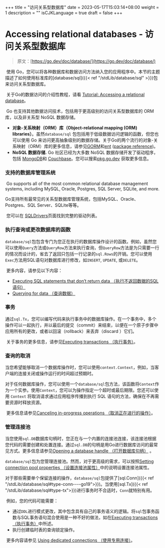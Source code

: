 +++
title = "访问关系型数据库"
date = 2023-05-17T15:03:14+08:00
weight = 1
description = ""
isCJKLanguage = true
draft = false
+++
# Accessing relational databases - 访问关系型数据库

> 原文：[https://go.dev/doc/database/](https://go.dev/doc/database/)

​	使用 Go，您可以将各种数据库和数据访问方法纳入您的应用程序中。本节的主题描述了如何使用标准库的[database/sql]({{< ref "/stdLib/database/sql" >}})包来访问关系型数据库。

​	关于Go的数据访问的介绍性教程，请看 [Tutorial: Accessing a relational database](../../../GettingStarted/TutorialAccessingARelationalDatabase)。

​	Go 也支持其他数据访问技术，包括用于更高级别的访问关系型数据库的 ORM 库，以及非关系型 NoSQL 数据存储。

- **对象-关系映射（ORM）库（Object-relational mapping (ORM) libraries）**。虽然`database/sql` 包包括用于低级数据访问逻辑的函数，但您也可以使用 Go 来访问更高抽象级别的数据存储。关于Go的两个流行的对象-关系映射（ORM）库的更多信息，请参见[GORM](https://gorm.io/index.html)和[ent](https://entgo.io/) ([package reference](https://pkg.go.dev/entgo.io/ent))。
- **NoSQL 数据存储.** Go 社区已经为大多数 NoSQL 数据存储开发了驱动程序，包括 [MongoDB](https://docs.mongodb.com/drivers/go/)和 [Couchbase](https://docs.couchbase.com/go-sdk/current/hello-world/overview.html)。您可以搜索[pkg.go.dev](https://pkg.go.dev/) 获取更多信息。

### 支持的数据库管理系统

​	Go supports all of the most common relational database management systems, including MySQL, Oracle, Postgres, SQL Server, SQLite, and more.

​	Go支持所有最常见的关系型数据库管理系统，包括MySQL、Oracle、Postgres、SQL Server、SQLite等等。

​	您可以在 [SQLDrivers](https://github.com/golang/go/wiki/SQLDrivers)页面找到完整的驱动列表。

### 执行查询或更改数据库的函数

​	`database/sql`包包含专门为您正在执行的数据库操作设计的函数。例如，虽然您可以使用`Query`方法或`QueryRow`方法来执行查询，但`QueryRow`方法是为只需要一行的情况而设计的，省去了返回只包括一行记录的`sql.Rows`的开销。您可以使用`Exec`方法用SQL语句对数据库进行修改，如`INSERT`, `UPDATE`, 或`DELETE`。

​	更多内容，请参见以下内容：

- [Executing SQL statements that don’t return data （执行不返回数据的SQL语句）](../ExecutingSQLStatementsThatDoNotReturnData)
- [Querying for data （查询数据）](../QueryingForData)

### 事务

​	通过`sql.Tx`，您可以编写代码来执行事务中的数据库操作。在一个事务中，多个操作可以一起执行，并以最后的提交（commit）来结束，以便在一个原子步骤中应用所有的更改，或者以回滚（rollback）来丢弃（discard ）它们。

​	关于事务的更多信息，请参见[Executing transactions （执行事务）](../ExecutingTransactions)。

### 查询的取消

​	当您希望能够取消一个数据库操作时，您可以使用`context.Context`，例如，当客户端的连接关闭或操作运行的时间超过预期时。

​	对于任何数据库操作，您可以使用一个`database/sql`包方法，该函数将`Context`作为一个实参。使用`Context`，您可以为操作指定一个超时或最后期限。您还可以使用 `Context` 将取消请求通过应用程序传播到执行 SQL 语句的方法，确保在不再需要资源时释放资源。

​	更多信息请参见[Canceling in-progress operations （取消正在进行的操作）](../CancelingIn-progressDatabaseOperations)。

### 管理连接池

​	当您使用`sql.DB`数据库句柄时，您正在与一个内置的连接池连接，该连接池根据您代码的需要创建和处置连接。通过`sql.DB`的句柄是用Go进行数据库访问的最常见方式。更多信息请参见[Opening a database handle （打开数据库句柄）](../OpeningADatabaseHandle) 。

​	`database/sql`包为您管理连接池。然而，对于更高级的需求，可以按照[Setting connection pool properties （设置连接池属性）](../ManagingConnections#设置连接池属性)中的说明设置连接池属性。

​	对于那些需要单个保留连接的操作，`database/sql`包提供了[sql.Conn]({{< ref "/stdLib/database/sql#type-conn----go19">}})。当使用[sql.Tx]({{< ref "/stdLib/database/sql#type-tx">}})进行事务时不合适时，`Conn`就特别有用。

​	例如，您的代码可能需要：

- 通过`DDL`进行模式更改，其中包含具有自己的事务语义的逻辑。将`sql`包事务函数与SQL事务语句混合使用是一种不好的做法，如在[Executing transactions （执行事务）](../ExecutingTransactions)中所述。
- 执行创建临时表的查询锁定操作。



​	更多内容请参见 [Using dedicated connections （使用专用连接）](../ManagingConnections#使用专用连接)。


